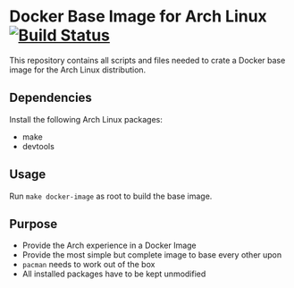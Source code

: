 # Docker Base Image for Arch Linux [![Build Status](https://travis-ci.org/archlinux/archlinux-docker.svg?branch=master)](https://travis-ci.org/archlinux/archlinux-docker)
This repository contains all scripts and files needed to crate a Docker base image for the Arch Linux distribution.
## Dependencies
Install the following Arch Linux packages:
* make
* devtools
## Usage
Run `make docker-image` as root to build the base image.
## Purpose
* Provide the Arch experience in a Docker Image
* Provide the most simple but complete image to base every other upon
* `pacman` needs to work out of the box
* All installed packages have to be kept unmodified
